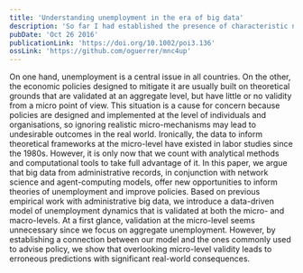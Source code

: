 ```yaml
---
title: 'Understanding unemployment in the era of big data'
description: 'So far I had established the presence of characteristic networked structures in labour flows and the inability of neoclassical economic models to account for them. Next, I wanted to find out if these structures had implications in important outcomes such as unemployment. This paper presents a simple model of workers flowing on labour flow networks and shows how the structure of the network and its correlation with job opportunities may exacerbate  unemployment in the presence of shocks.'
pubDate: 'Oct 26 2016'
publicationLink: 'https://doi.org/10.1002/poi3.136'
ossLink: 'https://github.com/oguerrer/mnc4up'
---
```



On one hand, unemployment is a central issue in all countries. On the other, the economic policies designed to mitigate it are usually built on theoretical grounds that are validated at an aggregate level, but have little or no validity from a micro point of view. This situation is a cause for concern because policies are designed and implemented at the level of individuals and organisations, so ignoring realistic micro-mechanisms may lead to undesirable outcomes in the real world. Ironically, the data to inform theoretical frameworks at the micro-level have existed in labor studies since the 1980s. However, it is only now that we count with analyti­cal methods and computational tools to take full advantage of it. In this paper, we argue that big data from administrative records, in conjunction with network science and agent-computing models, offer new opportunities to inform theories of unemployment and improve policies. Based on previous empirical work with administrative big data, we introduce a data-driven model of unemployment dy­namics that is validated at both the micro- and macro-levels. At a first glance, validation at the micro-level seems unnecessary since we focus on aggregate un­employment. However, by establishing a connection between our model and the ones commonly used to advise policy, we show that overlooking micro-level validity leads to erroneous predictions with significant real-world consequences.